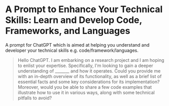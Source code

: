 # A Prompt to Enhance Your Technical Skills: Learn and Develop Code, Frameworks, and Languages
A prompt for ChatGPT which is aimed at helping you understand and developer your technical skills e.g. code/framework/languages.

> Hello ChatGPT. I am embarking on a research project and I am hoping to enlist your expertise. Specifically, I'm looking to gain a deeper understanding of _______ and how it operates. Could you provide me with an in-depth overview of its functionality, as well as a brief list of essential facts and some key considerations for its implementation? Moreover, would you be able to share a few code examples that illustrate how to use it in various ways, along with some technical pitfalls to avoid?
